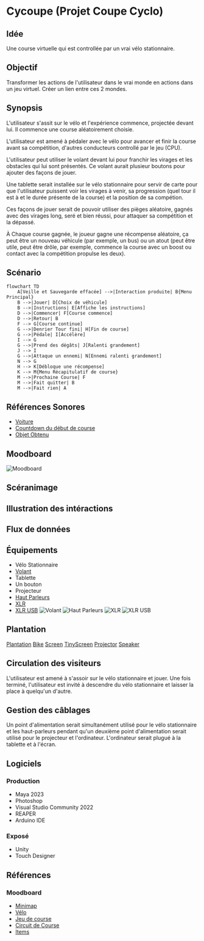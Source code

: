 # Cycoupe (Projet Coupe Cyclo)
## Idée
Une course virtuelle qui est controllée par un vrai vélo stationnaire.

## Objectif
Transformer les actions de l'utilisateur dans le vrai monde en actions dans un jeu virtuel. Créer un lien entre ces 2 mondes.

## Synopsis
L'utilisateur s'assit sur le vélo et l'expérience commence, projectée devant lui. Il commence une course aléatoirement choisie. 

L'utilisateur est amené à pédaler avec le vélo pour avancer et finir la course avant sa compétition, d'autres conducteurs controllé par le jeu (CPU).

L'utilisateur peut utiliser le volant devant lui pour franchir les virages et les obstacles qui lui sont présentés. Ce volant aurait plusieur boutons pour ajouter des façons de jouer.

Une tablette serait installée sur le vélo stationnaire pour servir de carte pour que l'utilisateur puissent voir les virages à venir, sa progression (quel tour il est à et le durée présente de la course) et la position de sa compétion.

Ces façons de jouer serait de pouvoir utiliser des pièges aléatoire, gagnés avec des virages long, seré et bien réussi, pour attaquer sa compétition et la dépassé.

À Chaque course gagnée, le joueur gagne une récompense aléatoire, ça peut être un nouveau véhicule (par exemple, un bus) ou un atout (peut être utile, peut être drôle, par exemple, commence la course avec un boost ou contact avec la compétition propulse les deux).

## Scénario
```mermaid
flowchart TD
    A[Veille et Sauvegarde effacée] -->|Interaction produite| B{Menu Principal}
    B -->|Jouer| D[Choix de véhicule]
    B -->|Instructions| E[Affiche les instructions]
    D -->|Commencer| F[Course commence]
    D -->|Retour| B
    F --> G[Course continue]
    G -->|Denrier Tour fini| H[Fin de course]
    G -->|Pédale| I[Accélère]
    I --> G
    G -->|Prend des dégâts| J[Ralenti grandement]
    J --> I
    G -->|Attaque un ennemi| N[Ennemi ralenti grandement]
    N --> G
    H --> K[Débloque une récompense]
    K --> M{Menu Récapitulatif de course}
    M -->|Prochaine Course| F
    M -->|Fait quitter| B
    M -->|Fait rien| A
```

## Références Sonores
- [Voiture](https://pixabay.com/fr/sound-effects/race-care-151963/)
- [Countdown du début de course](https://pixabay.com/fr/sound-effects/countdown-27545/)
- [Objet Obtenu](https://pixabay.com/fr/sound-effects/ui-sci-fi-sound-36061/)

## Moodboard
![Moodboard](./assets/moodboardGameplay.jpg)

## Scéranimage


## Illustration des intéractions


## Flux de données


## Équipements
- Vélo Stationnaire
- [Volant](https://a.co/d/fv0kDNg)
- Tablette
- Un bouton
- Projecteur
- [Haut Parleurs](https://images.ctfassets.net/4zjnzn055a4v/1VYmQS2F8SIsBGRFpfTTSN/345f48f9c953239780102787372c0d7b/8040_main_image.jpg)
- [XLR](https://a.co/d/8WLacF8)
- [XLR USB](https://a.co/d/cFtaFkM)
![Volant](./assets/wheel.jpg)
![Haut Parleurs](./assets/speaker.jpg)
![XLR](./assets/xlr.jpg)
![XLR USB](./assets/xlrusb.jpg)

## Plantation
[Plantation](./assets/plantation.jpg)
[Bike](./assets/bike.jpg)
[Screen](./assets/screen.jpg)
[TinyScreen](./assets/tinyScreen.jpg)
[Projector](./assets/projector.jpg)
[Speaker](./assets/graphSpeaker.jpg)

## Circulation des visiteurs
L'utilisateur est amené à s'assoir sur le vélo stationnaire et jouer. Une fois terminé, l'utilisateur est invité à descendre du vélo stationnaire et laisser la place à quelqu'un d'autre. 

## Gestion des câblages
Un point d'alimentation serait simultanément utilisé pour le vélo stationnaire et les haut-parleurs pendant qu'un deuxième point d'alimentation serait utilisé pour le projecteur et l'ordinateur. L'ordinateur serait plugué à la tablette et à l'écran.

## Logiciels
### Production
- Maya 2023
- Photoshop
- Visual Studio Community 2022
- REAPER
- Arduino IDE

### Exposé
- Unity
- Touch Designer

## Références
### Moodboard
- [Minimap](https://d1o0zx25fn5p70.cloudfront.net/y9bq-ZhOrkcM_HD13okJVyUm9lc=/fit-in/1280x800/noupscale/rebuy-akeneo/a/f/b/6/afb62b1a696ede8a66a54d2278ee218dfed80318_asset_1_14436.jpeg?t=0)
- [Vélo](https://www.xtcfitness.ca/cdn/shop/files/life-fitness-upright-bike-c1-life-cycle-go-console-upright-bikes-c1-xx00-0104-gc-000x-0105-72691285-life-fitness-42253736575283.jpg?v=1694557624&width=1000)
- [Jeu de course](https://www.topgear.com/sites/default/files/2021/12/Switch%205%20-%20Grid%20Autosport.jpg)
- [Circuit de Course](https://media.istockphoto.com/id/1156933946/photo/international-race-track.jpg?s=612x612&w=0&k=20&c=1PMCZ35aqdXimlTYz9WE1TF3IA_X_FAI7ObGhqveo7M=)
- [Items](https://www.reddit.com/media?url=https%3A%2F%2Fpreview.redd.it%2Fchanges-i-would-make-to-mario-kart-wiis-item-selection-v0-a3s4232kas1d1.png%3Fwidth%3D1920%26format%3Dpng%26auto%3Dwebp%26s%3Dd68a4a65b00bfa151c529ad5ebeba5d5c5e70e6d)
